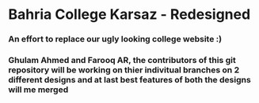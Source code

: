 # Bahria College Karsaz - Redesigned
### An effort to replace our ugly looking college website :)

### Ghulam Ahmed and Farooq AR, the contributors of this git repository will be working on thier indivitual branches on 2 different designs and at last best features of both the designs will me merged  
